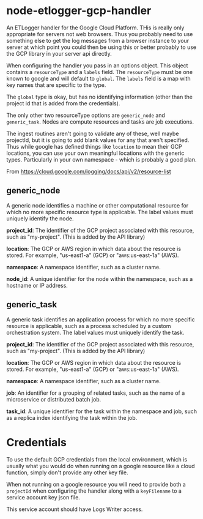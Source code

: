 # node-etlogger-gcp-handler

An ETLogger handler for the Google Cloud Platform. THis is really only appropriate for servers not web browsers. Thus you probably need to use something else to get the log messages from a browser instance to your server at which point you could then be using this or better probably to use the GCP library in your server api directly.

When configuring the handler you pass in an options object. This object contains a `resourceType` and a `labels` field. The `resourceType` must be one known to google and will default to `global`. The `labels` field is a map with key names that are specific to the type. 

The `global` type is okay, but has no identifying information (other than the project id that is added from the credentials).

The only other two resourceType options are `generic_node` and `generic_task`. Nodes are compute resources and tasks are job executions.

The ingest routines aren't going to validate any of these, well maybe projectId, but it is going to add blank values for any that aren't specified. Thus while google has defined things like `location` to mean their GCP locations, you can use your own meaningful locations with the generic types. Particularly in your own namespace - which is probably a good plan.

From <https://cloud.google.com/logging/docs/api/v2/resource-list>


## generic_node

A generic node identifies a machine or other computational resource for which no more specific resource type is applicable. The label values must uniquely identify the node.

**project_id**: The identifier of the GCP project associated with this resource, such as "my-project". (This is added by the API library)

**location**: The GCP or AWS region in which data about the resource is stored. For example, "us-east1-a" (GCP) or "aws:us-east-1a" (AWS).

**namespace**: A namespace identifier, such as a cluster name.

**node_id**: A unique identifier for the node within the namespace, such as a hostname or IP address.

## generic_task

A generic task identifies an application process for which no more specific resource is applicable, such as a process scheduled by a custom orchestration system. The label values must uniquely identify the task.

**project_id**: The identifier of the GCP project associated with this resource, such as "my-project". (This is added by the API library)

**location**: The GCP or AWS region in which data about the resource is stored. For example, "us-east1-a" (GCP) or "aws:us-east-1a" (AWS).

**namespace**: A namespace identifier, such as a cluster name.

**job**: An identifier for a grouping of related tasks, such as the name of a microservice or distributed batch job.

**task_id**: A unique identifier for the task within the namespace and job, such as a replica index identifying the task within the job.

# Credentials

To use the default GCP credentials from the local environment, which is usually what you would do when running on a google resource like a cloud function, simply don't provide any other key file.

When not running on a google resource you will need to provide both a `projectId` when configuring the handler along with a `keyFilename` to a service account key json file.

This service account should have Logs Writer access.
